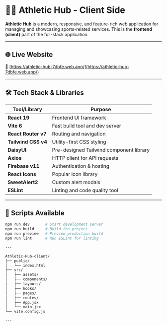 # 🏃‍♂️ Athletic Hub - Client Side

**Athletic Hub** is a modern, responsive, and feature-rich web application for managing and showcasing sports-related services. This is the **frontend (client)** part of the full-stack application.

---

## 🌐 Live Website

🔗 [https://athletic-hub-7dbfe.web.app/](https://athletic-hub-7dbfe.web.app/)

---

## 🛠️ Tech Stack & Libraries

| Tool/Library          | Purpose                                  |
|-----------------------|------------------------------------------|
| **React 19**          | Frontend UI framework                    |
| **Vite 6**            | Fast build tool and dev server           |
| **React Router v7**   | Routing and navigation                   |
| **Tailwind CSS v4**   | Utility-first CSS styling                |
| **DaisyUI**           | Pre-designed Tailwind component library |
| **Axios**             | HTTP client for API requests             |
| **Firebase v11**      | Authentication & hosting                 |
| **React Icons**       | Popular icon library                     |
| **SweetAlert2**       | Custom alert modals                      |
| **ESLint**            | Linting and code quality tool            |

---

## 🧾 Scripts Available

```bash
npm run dev       # Start development server
npm run build     # Build the project
npm run preview   # Preview production build
npm run lint      # Run ESLint for linting

---

Athletic-Hub-client/
├── public/
│   └── index.html
├── src/
│   ├── assets/
│   ├── components/
│   ├── layouts/
│   ├── hooks/
│   ├── pages/
│   ├── routes/
│   ├── App.jsx
│   └── main.jsx
└── vite.config.js

---



